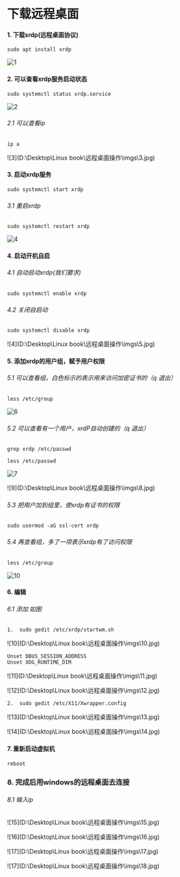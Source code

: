

# 下载远程桌面



#### 1.	下载srdp(远程桌面协议)

```
sudo apt install xrdp
```

<img src="D:\Desktop\Linux book\远程桌面操作\imgs\1.png" alt="1"  />



#### 2.	可以查看xrdp服务启动状态

```
sudo systemctl status xrdp.service
```

<img src="D:\Desktop\Linux book\远程桌面操作\imgs\2.jpg" alt="2" style="zoom:;" />

###### 2.1 	可以查看ip

```
ip a
```

![3](D:\Desktop\Linux book\远程桌面操作\imgs\3.jpg)



#### 3.	启动xrdp服务

```
sudo systemctl start xrdp
```

###### 3.1	重启xrdp

```
sudo systemctl restart xrdp
```

<img src="D:\Desktop\Linux book\远程桌面操作\imgs\4.jpg" alt="4" style="zoom:;" />



#### 4.	启动开机自启



###### 4.1	自动启动xrdp(我们要求)

```
sudo systemctl enable xrdp
```

###### 4.2	关闭自启动

```
sudo systemctl disable xrdp
```

![4](D:\Desktop\Linux book\远程桌面操作\imgs\5.jpg)



#### 5.	添加xrdp的用户组，赋予用户权限



###### 5.1	可以查看组，白色标示的表示用来访问加密证书的（q 退出）

```
less /etc/group
```

<img src="D:\Desktop\Linux book\远程桌面操作\imgs\6.jpg" alt="6"  />

###### 5.2	可以查看有一个用户，xrdP自动创建的（q 退出）

```
grep xrdp /etc/passwd
```

```
less /etc/passwd
```

<img src="D:\Desktop\Linux book\远程桌面操作\imgs\7.jpg" alt="7"  />

![9](D:\Desktop\Linux book\远程桌面操作\imgs\8.jpg)



###### 5.3	把用户加到组里，使xrdp有证书的权限

```
sudo usermod -aG ssl-cert xrdp
```

###### 5.4	再查看组，多了一项表示xrdp有了访问权限

```
less /etc/group
```

<img src="D:\Desktop\Linux book\远程桌面操作\imgs\9.jpg" alt="10"  />



#### 6.	编辑



###### 6.1	添加 如图

```
1.	sudo gedit /etc/xrdp/startwm.sh
```



![10](D:\Desktop\Linux book\远程桌面操作\imgs\10.jpg)



```
Unset DBUS_SESSION_ADDRESS
Unset XDG_RUNTIME_DIM
```



![11](D:\Desktop\Linux book\远程桌面操作\imgs\11.jpg)

![12](D:\Desktop\Linux book\远程桌面操作\imgs\12.jpg)



```
2.	sudo gedit /etc/X11/Xwrapper.config
```



![13](D:\Desktop\Linux book\远程桌面操作\imgs\13.jpg)

![14](D:\Desktop\Linux book\远程桌面操作\imgs\14.jpg)

####  7.	重新启动虚拟机

```
reboot
```



### 8.	完成后用windows的远程桌面去连接

###### 8.1	输入ip



![15](D:\Desktop\Linux book\远程桌面操作\imgs\15.jpg)

![16](D:\Desktop\Linux book\远程桌面操作\imgs\16.jpg)

![17](D:\Desktop\Linux book\远程桌面操作\imgs\17.jpg)

![17](D:\Desktop\Linux book\远程桌面操作\imgs\18.jpg)